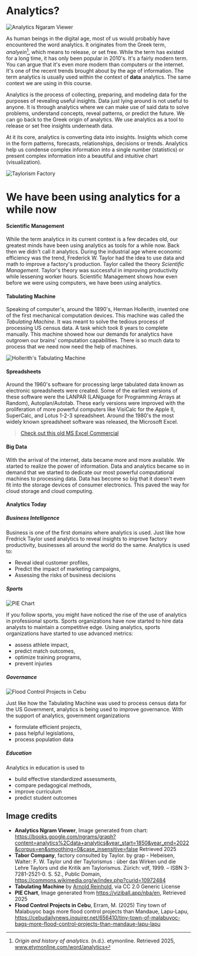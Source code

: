 # Analytics?

![Analytics Ngaram Viewer](https://raw.githubusercontent.com/HowDoIGitHelp/COMPED20/refs/heads/master/assets/ngram.png)

As human beings in the digital age, most of us would probably have encountered the word analytics. It originates from the Greek term, *analyein*[^1], which means to release, or set free. While the term has existed for a long time, it has only been popular in 2010's. It's a fairly modern term. You can argue that it's even more modern than computers or the internet. It's one of the recent trends brought about by the age of information. The term analytics is usually used within the context of **data** analytics. The same context we are using in this course. 

[^1]: *Origin and history of analytics*. (n.d.). etymonline. Retrieved 2025, www.etymonline.com/word/analytics

Analytics is the process of collecting, preparing, and modeling data for the purposes of revealing useful insights. Data just lying around is not useful to anyone. It is through analytics where we can make use of said data to solve problems, understand concepts, reveal patterns, or predict the future. We can go back to the Greek origin of analytics. We use analytics as a tool to release or set free insights underneath data.

At it its core, analytics is converting data into insights. Insights which come in the form patterns, forecasts, relationships, decisions or trends. Analytics help us condense complex information into a single number (statistics) or present complex information into a beautiful and intuitive chart (visualization).

![Taylorism Factory](https://raw.githubusercontent.com/HowDoIGitHelp/COMPED20/refs/heads/master/assets/factory.png)

# We have been using analytics for a while now

#### Scientific Management

While the term analytics in its current context is a few decades old, our greatest minds have been using analytics as tools for a while now. Back then we didn't call it analytics. During the industrial age where economic efficiency was the trend, Frederick W. Taylor had the idea to use data and math to improve a factory's production. Taylor called the theory *Scientific Management*. Taylor's theory was successful in improving productivity while lessening worker hours. Scientific Management shows how even before we were using computers, we have been using analytics.



#### Tabulating Machine

Speaking of computer's, around the 1890's, Herman Hollerith, invented one of the first mechanical computation devices. This machine was called the *Tabulating Machine*. It was meant to solve the tedious process of processing US census data. A task which took 8 years to complete manually. This machine showed how our demands for analytics have outgrown our brains' computation capabilities. There is so much data to process that we need now need the help of machines.

![Hollerith's Tabulating Machine](https://raw.githubusercontent.com/HowDoIGitHelp/COMPED20/refs/heads/master/assets/HollerithMachine.png)

#### Spreadsheets

Around the 1960's software for processing large tabulated data known as electronic spreadsheets were created. Some of the earliest versions of these software were the LANPAR (LANguage for Programming Arrays at Random), Autoplan/Autotab. These early versions were improved with the proliferation of more powerful computers like VisiCalc for the Apple II, SuperCalc,  and Lotus 1-2-3 spreadsheet. Around the 1980's the most widely known spreadsheet software was released, the Microsoft Excel.

> [Check out this old MS Excel Commercial](https://www.youtube.com/watch?v=kOO31qFmi9A)

#### Big Data

With the arrival of the internet, data became more and more available. We started to realize the power of information. Data and analytics became so in demand that we started to dedicate our most powerful computational machines to processing data. Data has become so big that it doesn't even fit into the storage devices of consumer electronics. This paved the way for cloud storage and cloud computing.

#### Analytics Today

##### Business Intelligence

Business is one of the first domains where analytics is used. Just like how Fredrick Taylor used analytics to reveal insights to improve factory productivity, businesses all around the world do the same. Analytics is used to:

- Reveal ideal customer profiles,
- Predict the impact of marketing campaigns,
- Assessing the risks of business decisions

##### Sports

![PIE Chart](https://raw.githubusercontent.com/HowDoIGitHelp/COMPED20/refs/heads/master/assets/nba_analytics.png)

If you follow sports, you might have noticed the rise of the use of analytics in professional sports. Sports organizations have now started to hire data analysts to maintain a competitive edge. Using analytics, sports organizations have started to use advanced metrics:

- assess athlete impact, 
- predict match outcomes, 
- optimize training programs,
- prevent injuries

##### Governance

![Flood Control Projects in Cebu](https://raw.githubusercontent.com/HowDoIGitHelp/COMPED20/refs/heads/master/assets/malabuyoc.png)

Just like how the Tabulating Machine was used to process census data for the US Government, analytics is being used to improve governance. With the support of analytics, government organizations

- formulate efficient projects, 
- pass helpful legislations,
- process population data

##### Education

Analytics in education is used to 

- build effective standardized assessments, 
- compare pedagogical methods, 
- improve curriculum
- predict student outcomes

## Image credits

- **Analytics Ngram Viewer**, Image generated from chart: https://books.google.com/ngrams/graph?content=analytics%2Cdata+analytics&year_start=1850&year_end=2022&corpus=en&smoothing=0&case_insensitive=false Retrieved 2025
- **Tabor Company**, factory consulted by Taylor. by grap - Hebeisen, Walter: F. W. Taylor und der Taylorismus : über das Wirken und die Lehre Taylors und die Kritik am Taylorismus. Zürich: vdf, 1999. – ISBN 3-7281-2521-0. S. 52., Public Domain, https://commons.wikimedia.org/w/index.php?curid=10972484
- **Tabulating Machine** by [Arnold Reinhold](https://commons.wikimedia.org/wiki/User:ArnoldReinhold), via CC 2.0 Generic License
- **PIE Chart**, Image generated from https://viziball.app/nba/en, Retrieved 2025
- **Flood Control Projects in Cebu**, Erram, M. (2025) Tiny town of Malabuyoc bags more flood control projects than Mandaue, Lapu-Lapu, https://cebudailynews.inquirer.net/656410/tiny-town-of-malabuyoc-bags-more-flood-control-projects-than-mandaue-lapu-lapu